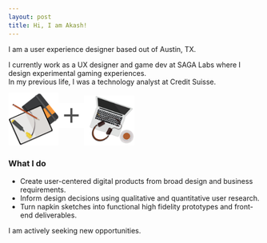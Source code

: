 ```yaml
---
layout: post
title: Hi, I am Akash!
---
```

I am a user experience designer based out of Austin, TX.

I currently work as a UX designer and game dev at SAGA Labs where I design experimental gaming experiences.<br/>In my previous life, I was a technology analyst at Credit Suisse.

<img src="public/design_workspace.png" width="20%" height="20%" style="display: inline;"/><img src="public/plus_sign.svg" width="10%" height="10%" style="display: inline;margin-bottom: 7%;"/><img src="public/program.png" width="20%" height="20%" style="display: inline;"/>

### What I do
* Create user-centered digital products from broad design and business requirements.
* Inform design decisions using qualitative and quantitative user research.
* Turn napkin sketches into functional high fidelity prototypes and front-end deliverables.

<div class="message">
	I am actively seeking new opportunities.
</div>